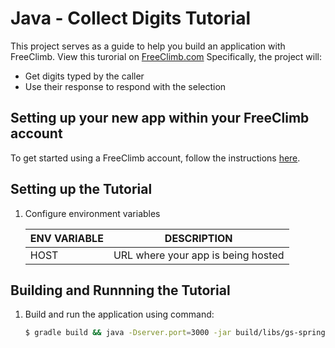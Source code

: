 # Java - Collect Digits Tutorial

This project serves as a guide to help you build an application with FreeClimb. View this turorial on [FreeClimb.com](https://docs.freeclimb.com/docs/collect-digits-1#section-java) Specifically, the project will:

- Get digits typed by the caller
- Use their response to respond with the selection

## Setting up your new app within your FreeClimb account

To get started using a FreeClimb account, follow the instructions [here](https://docs.freeclimb.com/docs/getting-started-with-freeclimb).

## Setting up the Tutorial

1. Configure environment variables

   | ENV VARIABLE | DESCRIPTION                        |
   | ------------ | ---------------------------------- |
   | HOST         | URL where your app is being hosted |

## Building and Runnning the Tutorial

1. Build and run the application using command:

   ```bash
   $ gradle build && java -Dserver.port=3000 -jar build/libs/gs-spring-boot-0.1.0.jar
   ```
